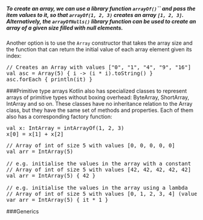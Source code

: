 ##### To create an array, we can use a library function <code>arrayOf()</code>`` and pass the item values to it, so that <code>arrayOf(1, 2, 3)</code> creates an array <code>[1, 2, 3]</code>. Alternatively, the <code>arrayOfNulls()</code> library function can be used to create an array of a given size filled with null elements.

Another option is to use the <code>Array</code> constructor that takes the array size and the function that can return the initial value of each array element given its index:

<pre>
// Creates an Array<String> with values ["0", "1", "4", "9", "16"]
val asc = Array(5) { i -> (i * i).toString() }
asc.forEach { println(it) }
</pre>

###Primitive type arrays
Kotlin also has specialized classes to represent arrays of primitive types without boxing overhead: ByteArray, ShortArray, IntArray and so on. These classes have no inheritance relation to the Array class, but they have the same set of methods and properties. Each of them also has a corresponding factory function:
<pre>
val x: IntArray = intArrayOf(1, 2, 3)
x[0] = x[1] + x[2]
</pre>

<pre>
// Array of int of size 5 with values [0, 0, 0, 0, 0]
val arr = IntArray(5)

// e.g. initialise the values in the array with a constant
// Array of int of size 5 with values [42, 42, 42, 42, 42]
val arr = IntArray(5) { 42 }

// e.g. initialise the values in the array using a lambda
// Array of int of size 5 with values [0, 1, 2, 3, 4] (values initialised to their index value)
var arr = IntArray(5) { it * 1 }
</pre>

###Generics